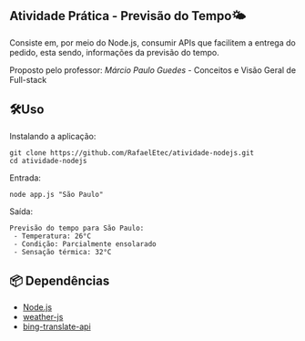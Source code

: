 ## Atividade Prática - Previsão do Tempo🌤️
Consiste em, por meio do Node.js, consumir APIs que facilitem a entrega do pedido, esta sendo, informações da previsão do tempo.

Proposto pelo professor:
<i>Márcio Paulo Guedes</i> - Conceitos e Visão Geral de Full-stack

## 🛠️Uso
Instalando a aplicação:
```
git clone https://github.com/RafaelEtec/atividade-nodejs.git
cd atividade-nodejs
```
Entrada:
```
node app.js "São Paulo"
```

Saída:
```
Previsão do tempo para São Paulo:
 - Temperatura: 26°C
 - Condição: Parcialmente ensolarado
 - Sensação térmica: 32°C
```

## 📦 Dependências
- [Node.js](https://nodejs.org/pt)
- [weather-js](https://www.npmjs.com/package/weather-js)
- [bing-translate-api](https://www.npmjs.com/package/bing-translate-api)
